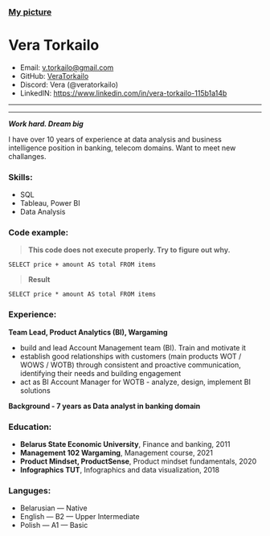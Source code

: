 ### [My picture](https://www.ejin.ru/wp-content/uploads/2017/10/019571a1e76f8d2d4025d9b610126372.jpg)
# **Vera Torkailo**
* Email: v.torkailo@gmail.com
* GitHub: [VeraTorkailo](https://github.com/VeraTorkailo)
* Discord: Vera (@veratorkailo)
* LinkedIN: https://www.linkedin.com/in/vera-torkailo-115b1a14b

----
----

 ***Work hard. Dream big***

I have over 10 years of experience at data analysis and business intelligence position in banking, telecom domains.
Want to meet new challanges.

### Skills:
- SQL
- Tableau,  Power BI
- Data Analysis 

### Code example:
> **This code does not execute properly. Try to figure out why.**
```
SELECT price + amount AS total FROM items 
``` 
> **Result**
```
SELECT price * amount AS total FROM items 
```

### Experience:
**Team Lead, Product Analytics (BI), Wargaming**
- build and lead Account Management team (BI). Train and motivate it
- establish good relationships with customers (main products WOT / WOWS / WOTB) through
consistent and proactive communication, identifying their needs and building engagement
- act as BI Account Manager for WOTB - analyze, design, implement BI solutions

**Background - 7 years as Data analyst in banking domain**

### Education:
- **Belarus State Economic University**, Finance and banking, 2011
- **Management 102 Wargaming**, Management course, 2021
- **Product Mindset, ProductSense**, Product mindset fundamentals, 2020
- **Infographics TUT**, Infographics and data visualization, 2018 

### Languges:
* Belarusian — Native
* English — B2 — Upper Intermediate
* Polish — A1 — Basic